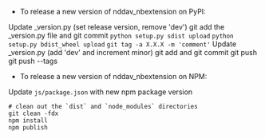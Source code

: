 - To release a new version of nddav_nbextension on PyPI:

Update _version.py (set release version, remove 'dev')
git add the _version.py file and git commit
`python setup.py sdist upload`
`python setup.py bdist_wheel upload`
`git tag -a X.X.X -m 'comment'`
Update _version.py (add 'dev' and increment minor)
git add and git commit
git push
git push --tags

- To release a new version of nddav_nbextension on NPM:

Update `js/package.json` with new npm package version

```
# clean out the `dist` and `node_modules` directories
git clean -fdx
npm install
npm publish
```